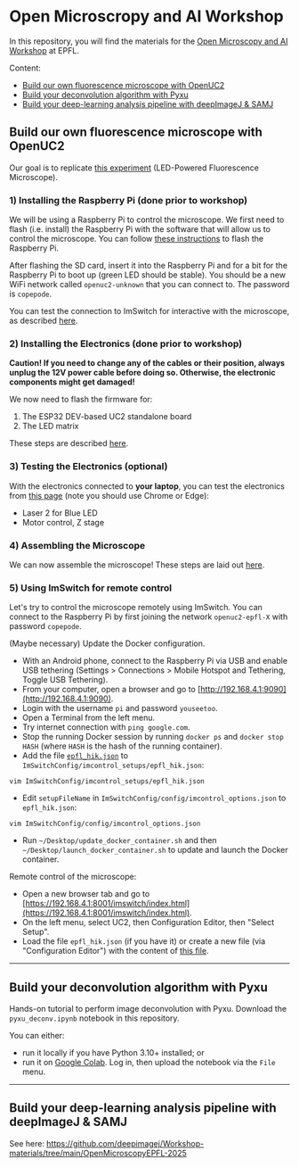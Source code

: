 # Open Microscropy and AI Workshop

In this repository, you will find the materials for the [Open Microscopy and AI Workshop](https://www.epfl-open-microscopy.com/) at EPFL.

Content:
- [Build our own fluorescence microscope with OpenUC2](#build-our-own-fluorescence-microscope-with-openuc2)
- [Build your deconvolution algorithm with Pyxu](#build-your-deconvolution-algorithm-with-pyxu)
- [Build your deep-learning analysis pipeline with deepImageJ & SAMJ](#build-your-deep-learning-analysis-pipeline-with-deepimagej--samj)


## Build our own fluorescence microscope with OpenUC2

Our goal is to replicate [this experiment](https://openuc2.github.io/docs/Toolboxes/DiscoveryFluorescence/LED_Fluoresence_microscope/) (LED-Powered Fluorescence Microscope).


### 1) Installing the Raspberry Pi (done prior to workshop)

We will be using a Raspberry Pi to control the microscope. We first need to flash (i.e. install) the Raspberry Pi with the software that will allow us to control the microscope. You can follow [these instructions](https://openuc2.github.io/docs/ImSwitch/ImSwitchOnRaspi/#how-to-use-the-pre-built-image) to flash the Raspberry Pi.

After flashing the SD card, insert it into the Raspberry Pi and for a bit for the Raspberry Pi to boot up (green LED should be stable). You should be a new WiFi network called `openuc2-unknown` that you can connect to. The password is `copepode`. 

You can test the connection to ImSwitch for interactive with the microscope, as described [here](https://openuc2.github.io/docs/ImSwitch/ImSwitchOnRaspi/#connecting-to-the-raspberry-pi).

### 2) Installing the Electronics (done prior to workshop)

**Caution! If you need to change any of the cables or their position, always unplug the 12V power cable before doing so. Otherwise, the electronic components might get damaged!**

We now need to flash the firmware for:

1. The ESP32 DEV-based UC2 standalone board
2. The LED matrix

These steps are described [here](https://openuc2.github.io/docs/Toolboxes/DiscoveryFluorescence/LED_Fluoresence_microscope/#22-flashing-the-esp32-firmware).



### 3) Testing the Electronics (optional)

With the electronics connected to **your laptop**, you can test the electronics from [this page](https://youseetoo.github.io/indexWebSerialTest.html) (note you should use Chrome or Edge):
- Laser 2 for Blue LED
- Motor control, Z stage

### 4) Assembling the Microscope

We can now assemble the microscope! These steps are laid out [here](https://openuc2.github.io/docs/Toolboxes/DiscoveryFluorescence/LED_Fluoresence_microscope/#step-1-assemble-the-microscope).

### 5) Using ImSwitch for remote control

Let's try to control the microscope remotely using ImSwitch. You can connect to the Raspberry Pi by first joining the network `openuc2-epfl-X` with password `copepode`. 

(Maybe necessary) Update the Docker configuration.

- With an Android phone, connect to the Raspberry Pi via USB and enable USB tethering (Settings > Connections > Mobile Hotspot and Tethering, Toggle USB Tethering).
- From your computer, open a browser and go to [http://192.168.4.1:9090](http://192.168.4.1:9090).
- Login with the username `pi` and password `youseetoo`.
- Open a Terminal from the left menu. 
- Try internet connection with `ping google.com`.
- Stop the running Docker session by running `docker ps` and `docker stop HASH` (where `HASH` is the hash of the running container).
- Add the file [`epfl_hik.json`](epfl_hik.json) to `ImSwitchConfig/imcontrol_setups/epfl_hik.json`: 
```
vim ImSwitchConfig/imcontrol_setups/epfl_hik.json
```
- Edit `setupFileName` in `ImSwitchConfig/config/imcontrol_options.json` to `epfl_hik.json`:
```
vim ImSwitchConfig/config/imcontrol_options.json
```
- Run `~/Desktop/update_docker_container.sh` and then `~/Desktop/launch_docker_container.sh` to update and launch the Docker container.


Remote control of the microscope:

- Open a new browser tab and go to [https://192.168.4.1:8001/imswitch/index.html](https://192.168.4.1:8001/imswitch/index.html).
- On the left menu, select UC2, then Configuration Editor, then "Select Setup".
- Load the file `epfl_hik.json` (if you have it) or create a new file (via "Configuration Editor") with the content of [this file](epfl_hik.json).

---

## Build your deconvolution algorithm with Pyxu

Hands-on tutorial to perform image deconvolution with Pyxu.
Download the `pyxu_deconv.ipynb` notebook in this repository.

You can either:

- run it locally if you have Python 3.10+ installed; or
- run it on [Google Colab](https://colab.research.google.com/).
  Log in, then upload the notebook via the `File` menu.

---
## Build your deep-learning analysis pipeline with deepImageJ & SAMJ

See here: https://github.com/deepimagej/Workshop-materials/tree/main/OpenMicroscopyEPFL-2025
